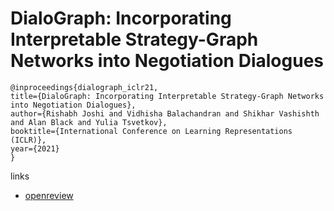 # DialoGraph: Incorporating Interpretable Strategy-Graph Networks into Negotiation Dialogues

```
@inproceedings{dialograph_iclr21,
title={DialoGraph: Incorporating Interpretable Strategy-Graph Networks into Negotiation Dialogues},
author={Rishabh Joshi and Vidhisha Balachandran and Shikhar Vashishth and Alan Black and Yulia Tsvetkov},
booktitle={International Conference on Learning Representations (ICLR)},
year={2021}
}
```

links
- [openreview](https://openreview.net/forum?id=kDnal_bbb-E)
